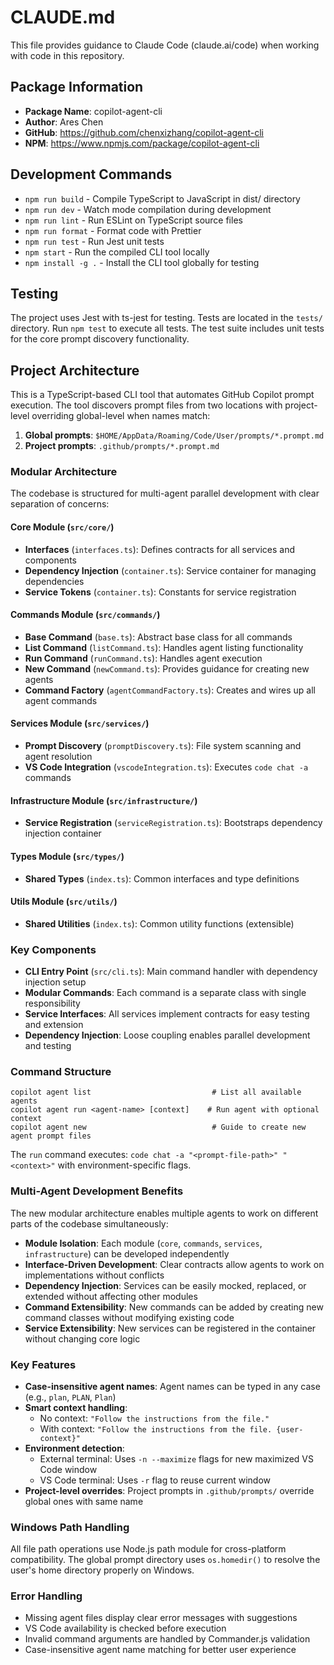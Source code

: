 # CLAUDE.md

This file provides guidance to Claude Code (claude.ai/code) when working with code in this repository.

## Package Information

- **Package Name**: copilot-agent-cli
- **Author**: Ares Chen
- **GitHub**: https://github.com/chenxizhang/copilot-agent-cli
- **NPM**: https://www.npmjs.com/package/copilot-agent-cli

## Development Commands

- `npm run build` - Compile TypeScript to JavaScript in dist/ directory
- `npm run dev` - Watch mode compilation during development
- `npm run lint` - Run ESLint on TypeScript source files
- `npm run format` - Format code with Prettier
- `npm run test` - Run Jest unit tests
- `npm start` - Run the compiled CLI tool locally
- `npm install -g .` - Install the CLI tool globally for testing

## Testing

The project uses Jest with ts-jest for testing. Tests are located in the `tests/` directory. Run `npm test` to execute all tests. The test suite includes unit tests for the core prompt discovery functionality.

## Project Architecture

This is a TypeScript-based CLI tool that automates GitHub Copilot prompt execution. The tool discovers prompt files from two locations with project-level overriding global-level when names match:

1. **Global prompts**: `$HOME/AppData/Roaming/Code/User/prompts/*.prompt.md`
2. **Project prompts**: `.github/prompts/*.prompt.md`

### Modular Architecture

The codebase is structured for multi-agent parallel development with clear separation of concerns:

#### Core Module (`src/core/`)
- **Interfaces** (`interfaces.ts`): Defines contracts for all services and components
- **Dependency Injection** (`container.ts`): Service container for managing dependencies
- **Service Tokens** (`container.ts`): Constants for service registration

#### Commands Module (`src/commands/`)
- **Base Command** (`base.ts`): Abstract base class for all commands
- **List Command** (`listCommand.ts`): Handles agent listing functionality
- **Run Command** (`runCommand.ts`): Handles agent execution
- **New Command** (`newCommand.ts`): Provides guidance for creating new agents
- **Command Factory** (`agentCommandFactory.ts`): Creates and wires up all agent commands

#### Services Module (`src/services/`)
- **Prompt Discovery** (`promptDiscovery.ts`): File system scanning and agent resolution
- **VS Code Integration** (`vscodeIntegration.ts`): Executes `code chat -a` commands

#### Infrastructure Module (`src/infrastructure/`)
- **Service Registration** (`serviceRegistration.ts`): Bootstraps dependency injection container

#### Types Module (`src/types/`)
- **Shared Types** (`index.ts`): Common interfaces and type definitions

#### Utils Module (`src/utils/`)
- **Shared Utilities** (`index.ts`): Common utility functions (extensible)

### Key Components

- **CLI Entry Point** (`src/cli.ts`): Main command handler with dependency injection setup
- **Modular Commands**: Each command is a separate class with single responsibility
- **Service Interfaces**: All services implement contracts for easy testing and extension
- **Dependency Injection**: Loose coupling enables parallel development and testing

### Command Structure

```
copilot agent list                           # List all available agents
copilot agent run <agent-name> [context]    # Run agent with optional context
copilot agent new                            # Guide to create new agent prompt files
```

The `run` command executes: `code chat -a "<prompt-file-path>" "<context>"` with environment-specific flags.

### Multi-Agent Development Benefits

The new modular architecture enables multiple agents to work on different parts of the codebase simultaneously:

- **Module Isolation**: Each module (`core`, `commands`, `services`, `infrastructure`) can be developed independently
- **Interface-Driven Development**: Clear contracts allow agents to work on implementations without conflicts
- **Dependency Injection**: Services can be easily mocked, replaced, or extended without affecting other modules
- **Command Extensibility**: New commands can be added by creating new command classes without modifying existing code
- **Service Extensibility**: New services can be registered in the container without changing core logic

### Key Features

- **Case-insensitive agent names**: Agent names can be typed in any case (e.g., `plan`, `PLAN`, `Plan`)
- **Smart context handling**: 
  - No context: `"Follow the instructions from the file."`
  - With context: `"Follow the instructions from the file. {user-context}"`
- **Environment detection**: 
  - External terminal: Uses `-n --maximize` flags for new maximized VS Code window
  - VS Code terminal: Uses `-r` flag to reuse current window
- **Project-level overrides**: Project prompts in `.github/prompts/` override global ones with same name

### Windows Path Handling

All file path operations use Node.js path module for cross-platform compatibility. The global prompt directory uses `os.homedir()` to resolve the user's home directory properly on Windows.

### Error Handling

- Missing agent files display clear error messages with suggestions
- VS Code availability is checked before execution
- Invalid command arguments are handled by Commander.js validation
- Case-insensitive agent name matching for better user experience